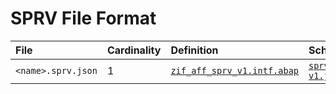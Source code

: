 # SPRV File Format

File | Cardinality | Definition | Schema | Example
:--- | :--- | :--- | :--- | :---
`<name>.sprv.json` | 1 | [`zif_aff_sprv_v1.intf.abap`](./type/zif_aff_sprv_v1.intf.abap) | [`sprv-v1.json`](./sprv-v1.json) | [`z_aff_example_sprv.sprv.json`](./examples/z_aff_example_sprv.sprv.json)
